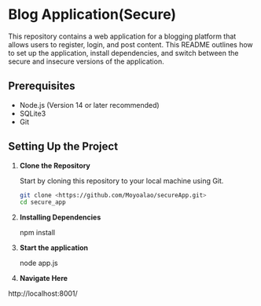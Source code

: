 # Blog Application(Secure)

This repository contains a web application for a blogging platform that allows users to register, login, and post content. This README outlines how to set up the application, install dependencies, and switch between the secure and insecure versions of the application.

## Prerequisites

- Node.js (Version 14 or later recommended)
- SQLite3
- Git

## Setting Up the Project

1. **Clone the Repository**

   Start by cloning this repository to your local machine using Git.

   ```bash
   git clone <https://github.com/Moyoalao/secureApp.git>
   cd secure_app

2. **Installing Dependencies**

    npm install 

3. **Start the application**

    node app.js

4. **Navigate Here**

http://localhost:8001/

